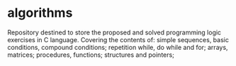 # algorithms
Repository destined to store the proposed and solved programming logic exercises in C language. Covering the contents of: simple sequences, basic conditions, compound conditions; repetition while, do while and for; arrays, matrices; procedures, functions; structures and pointers;
